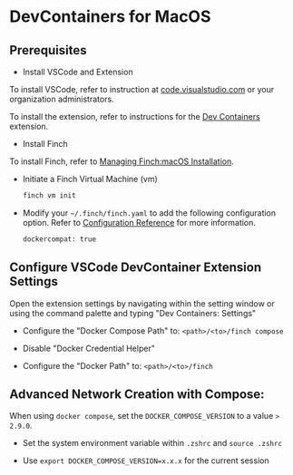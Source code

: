 # DevContainers for MacOS

## Prerequisites

- Install VSCode and Extension

To install VSCode, refer to instruction at [code.visualstudio.com](https://code.visualstudio.com/) or your organization administrators.

To install the extension, refer to instructions for the [Dev Containers](https://marketplace.visualstudio.com/items?itemName=ms-vscode-remote.remote-containers) extension.

- Install Finch

To install Finch, refer to [Managing Finch:macOS Installation](https://runfinch.com/docs/managing-finch/macos/installation/).

- Initiate a Finch Virtual Machine (vm)

    ```bash
    finch vm init
    ```

- Modify your `~/.finch/finch.yaml` to add the following configuration option. Refer to [Configuration Reference](https://runfinch.com/docs/configuration-reference/) for more information.

    ```bash
    dockercompat: true
    ```


## Configure VSCode DevContainer Extension Settings

Open the extension settings by navigating within the setting window or using the command palette and typing "Dev Containers: Settings"

- Configure the "Docker Compose Path" to: `<path>/<to>/finch compose`

- Disable "Docker Credential Helper"

- Configure the "Docker Path" to: `<path>/<to>/finch`


## Advanced Network Creation with Compose:

When using `docker compose`, set the `DOCKER_COMPOSE_VERSION` to a value `> 2.9.0`.
- Set the system environment variable within `.zshrc` and `source .zshrc`

- Use `export DOCKER_COMPOSE_VERSION=x.x.x` for the current session

